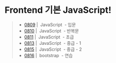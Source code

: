 # Frontend 기본 JavaScript!
> - [0809](./README/0809.md) | &nbsp;JavaScript&nbsp; - 입문
> - [0810](./README/0810.md) | &nbsp;JavaScript&nbsp; - 반복문
> - [0811](./README/0811.md) | &nbsp;JavaScript&nbsp; - 초급
> - [0813](./README/0813.md) | &nbsp;JavaScript&nbsp; - 중급 - 1
> - [0815](./README/0815.md) | &nbsp;JavaScript&nbsp; - 중급 - 2
> - [0816](./README/0815.md) | &nbsp;bootstrap&nbsp; - 연습